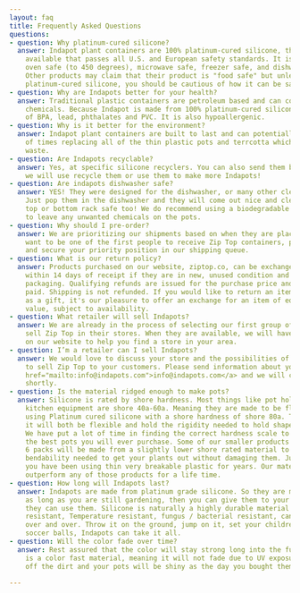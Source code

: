 ```yaml
---
layout: faq
title: Frequently Asked Questions
questions:
- question: Why platinum-cured silicone?
  answer: Indapot plant containers are 100% platinum-cured silicone, the highest grade
    available that passes all U.S. and European safety standards. It is food safe,
    oven safe (to 450 degrees), microwave safe, freezer safe, and dishwasher safe.
    Other products may claim that their product is "food safe" but unless it is pure
    platinum-cured silicone, you should be cautious of how it can be safely used.
- question: Why are Indapots better for your health?
  answer: Traditional plastic containers are petroleum based and can contain harmful
    chemicals. Because Indapot is made from 100% platinum-cured silicone, it is free
    of BPA, lead, phthalates and PVC. It is also hypoallergenic.
- question: Why is it better for the environment?
  answer: Indapot plant containers are built to last and can potentially be used thousands
    of times replacing all of the thin plastic pots and terrcotta which will reduce
    waste.
- question: Are Indapots recyclable?
  answer: Yes, at specific silicone recyclers. You can also send them back to us and
    we will use recycle them or use them to make more Indapots!
- question: Are indapots dishwasher safe?
  answer: YES! They were designed for the dishwasher, or many other cleaning methods.
    Just pop them in the dishwasher and they will come out nice and clean. They are
    top or bottom rack safe too! We do recommend using a biodegradable soap so not
    to leave any unwanted chemicals on the pots.
- question: Why should I pre-order?
  answer: We are prioritizing our shipments based on when they are placed. If you
    want to be one of the first people to receive Zip Top containers, place a pre-order
    and secure your priority position in our shipping queue.
- question: What is our return policy?
  answer: Products purchased on our website, ziptop.co, can be exchanged or returned
    within 14 days of receipt if they are in new, unused condition and in the original
    packaging. Qualifying refunds are issued for the purchase price and any taxes
    paid. Shipping is not refunded. If you would like to return an item you received
    as a gift, it's our pleasure to offer an exchange for an item of equal or lesser
    value, subject to availability.
- question: What retailer will sell Indapots?
  answer: We are already in the process of selecting our first group of partners to
    sell Zip Top in their stores. When they are available, we will have a store locator
    on our website to help you find a store in your area.
- question: I’m a retailer can I sell Indapots?
  answer: We would love to discuss your store and the possibilities of partnering
    to sell Zip Top to your customers. Please send information about your shop to <a
    href="mailto:info@indapots.com">info@indapots.com</a> and we will contact you
    shortly.
- question: Is the material ridged enough to make pots?
  answer: Silicone is rated by shore hardness. Most things like pot holders and soft
    kitchen equipment are shore 40a-60a. Meaning they are made to be floppy. We are
    using Platinum cured silicone with a shore hardness of shore 80a. This means that
    it will both be flexible and hold the rigidity needed to hold shape for our pots.
    We have put a lot of time in finding the correct hardness scale to make these
    the best pots you will ever purchase. Some of our smaller products such as the
    6 packs will be made from a slightly lower shore rated material to get the desired
    bendability needed to get your plants out without damaging them. Just remember
    you have been using thin very breakable plastic for years. Our material will far
    outperform any of those products for a life time.
- question: How long will Indapots last?
  answer: Indapots are made from platinum grade silicone. So they are made to last
    as long as you are still gardening, then you can give them to your grandkids and
    they can use them. Silicone is naturally a highly durable material they’re weather
    resistant, Temperature resistant, fungus / bacterial resistant, can be crushed
    over and over. Throw it on the ground, jump on it, set your children loose with
    soccer balls, Indapots can take it all.
- question: Will the color fade over time?
  answer: Rest assured that the color will stay strong long into the future. Silicone
    is a color fast material, meaning it will not fade due to UV exposure. Jst rinse
    off the dirt and your pots will be shiny as the day you bought them.

---
```

